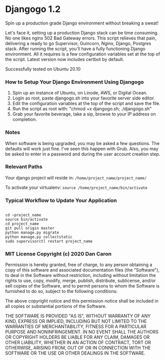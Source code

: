 # Djangogo 1.2
Spin up a production grade Django environment without breaking a sweat!

Let's face it, setting up a production Django stack can be time consuming. No one likes nginx 502 Bad Gateway errors. This script relieves that pain, delivering a ready to go Supervisor, Guincorn, Nginx, Django, Postgres stack. After running the script, you'll have a fully functioning Django environment. All it requires is a few configuration variables set at the top of the script. Latest version now includes certbot by default.

Successfully tested on Ubuntu 20.10

### How to Setup Your Django Environment Using Djangogo

1. Spin up an instance of Ubuntu, on Linode, AWS, or Digital Ocean.
2. Login as root, paste djangogo.sh into your favorite server side editor.
3. Edit the configuration variables at the top of the script and save the file.
4. Run the script as root with: "chmod +x djangogo.sh; ./djangogo.sh"
5. Grab your favorite beverage, take a sip, browse to your IP address on completion.

### Notes
When software is being upgraded, you may be asked a few questions. The defaults will work just fine. I've seen this happen with Grub. Also, you may be asked to enter in a password and during the user account creation step. 

### Relevant Paths

Your django project will reside in:
`/home/project_name/project_name/`

To activate your virtualenv:
`source /home/project_name/bin/activate`

### Typical Workflow to Update Your Application

~~~~

cd ~project_name
source bin/activate
cd project_name
git pull origin master
python manage.py migrate
python manage.py collectstatic
sudo supervisorctl restart project_name
~~~~

### MIT License Copyright (c) 2020 Dan Caron

Permission is hereby granted, free of charge, to any person obtaining a copy
of this software and associated documentation files (the "Software"), to deal
in the Software without restriction, including without limitation the rights
to use, copy, modify, merge, publish, distribute, sublicense, and/or sell
copies of the Software, and to permit persons to whom the Software is
furnished to do so, subject to the following conditions:

The above copyright notice and this permission notice shall be included in all
copies or substantial portions of the Software.

THE SOFTWARE IS PROVIDED "AS IS", WITHOUT WARRANTY OF ANY KIND, EXPRESS OR
IMPLIED, INCLUDING BUT NOT LIMITED TO THE WARRANTIES OF MERCHANTABILITY,
FITNESS FOR A PARTICULAR PURPOSE AND NONINFRINGEMENT. IN NO EVENT SHALL THE
AUTHORS OR COPYRIGHT HOLDERS BE LIABLE FOR ANY CLAIM, DAMAGES OR OTHER
LIABILITY, WHETHER IN AN ACTION OF CONTRACT, TORT OR OTHERWISE, ARISING FROM,
OUT OF OR IN CONNECTION WITH THE SOFTWARE OR THE USE OR OTHER DEALINGS IN THE
SOFTWARE.